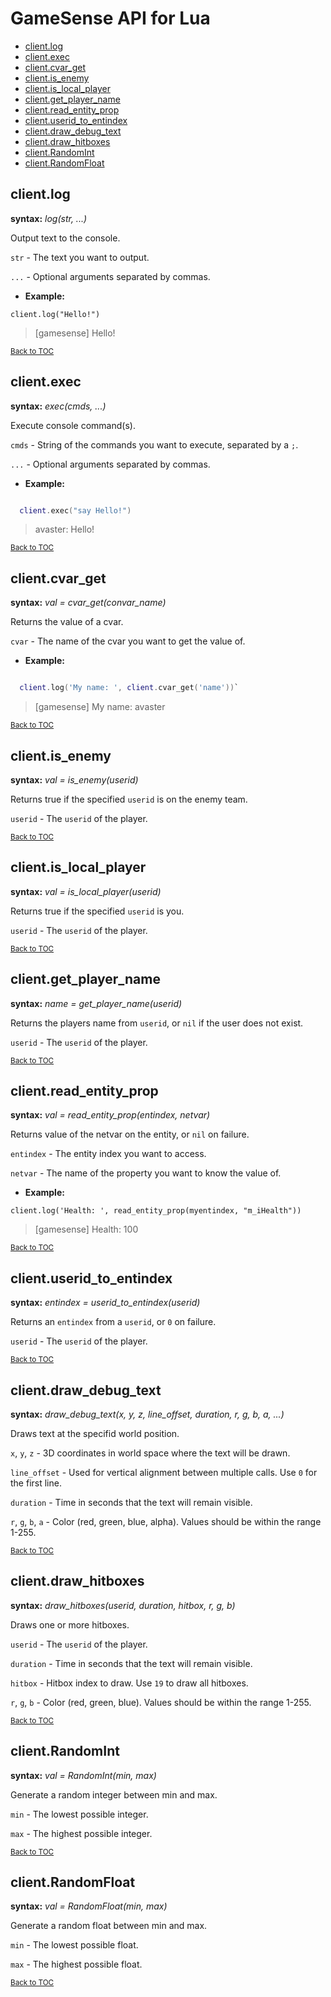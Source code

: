 GameSense API for Lua
=====================

* [client.log](#clientlog)
* [client.exec](#clientexec)
* [client.cvar_get](#clientcvar_get)
* [client.is_enemy](#clientis_enemy)
* [client.is_local_player](#clientis_local_player)
* [client.get_player_name](#clientget_player_name)
* [client.read_entity_prop](#clientread_entity_prop)
* [client.userid_to_entindex](#clientuserid_to_entindex)
* [client.draw_debug_text](#clientdraw_debug_text)
* [client.draw_hitboxes](#clientdraw_hitboxes)
* [client.RandomInt](#clientrandomint)
* [client.RandomFloat](#clientrandomfloat)

client.log
----------
**syntax:** *log(str, ...)*

Output text to the console.

`str` - The text you want to output.

`...` - Optional arguments separated by commas.

* **Example:**
    
`client.log("Hello!")`
        
>[gamesense] Hello!

<sup>[Back to TOC](#gamesense-api-for-lua)</sup>

client.exec
-----------
**syntax:** *exec(cmds, ...)*

Execute console command(s).

`cmds` - String of the commands you want to execute, separated by a `;`.

`...` - Optional arguments separated by commas.

* **Example:**

```lua

  client.exec("say Hello!")
```

>avaster: Hello!

<sup>[Back to TOC](#gamesense-api-for-lua)</sup>

client.cvar_get
---------------
**syntax:** *val = cvar_get(convar_name)*

Returns the value of a cvar.

`cvar` - The name of the cvar you want to get the value of.

* **Example:**

```lua

  client.log('My name: ', client.cvar_get('name'))`
```

>[gamesense] My name: avaster

<sup>[Back to TOC](#gamesense-api-for-lua)</sup>


client.is_enemy
---------------
**syntax:** *val = is_enemy(userid)*

Returns true if the specified `userid` is on the enemy team.

`userid` - The `userid` of the player.

<sup>[Back to TOC](#gamesense-api-for-lua)</sup>

client.is_local_player
----------------------
**syntax:** *val = is_local_player(userid)*

Returns true if the specified `userid` is you.

`userid` - The `userid` of the player.

<sup>[Back to TOC](#gamesense-api-for-lua)</sup>

client.get_player_name
----------------------
**syntax:** *name = get_player_name(userid)*

Returns the players name from `userid`, or `nil` if the user does not exist.

`userid` - The `userid` of the player.

<sup>[Back to TOC](#gamesense-api-for-lua)</sup>

client.read_entity_prop
-----------------------
**syntax:** *val = read_entity_prop(entindex, netvar)*

Returns value of the netvar on the entity, or `nil` on failure.

`entindex` - The entity index you want to access.

`netvar` - The name of the property you want to know the value of.

* **Example:**

`client.log('Health: ', read_entity_prop(myentindex, "m_iHealth"))`

>[gamesense] Health: 100 

<sup>[Back to TOC](#gamesense-api-for-lua)</sup>

client.userid_to_entindex
-------------------------
**syntax:** *entindex = userid_to_entindex(userid)*

Returns an `entindex` from a `userid`, or `0` on failure.

`userid` - The `userid` of the player.

<sup>[Back to TOC](#gamesense-api-for-lua)</sup>

client.draw_debug_text
----------------------
**syntax:** *draw_debug_text(x, y, z, line_offset, duration, r, g, b, a, ...)*

Draws text at the specifid world position.

`x`, `y`, `z` - 3D coordinates in world space where the text will be drawn.

`line_offset` - Used for vertical alignment between multiple calls. Use `0` for the first line.

`duration` - Time in seconds that the text will remain visible.

`r`, `g`, `b`, `a` - Color (red, green, blue, alpha). Values should be within the range 1-255.

<sup>[Back to TOC](#gamesense-api-for-lua)</sup>

client.draw_hitboxes
--------------------
**syntax:** *draw_hitboxes(userid, duration, hitbox, r, g, b)*

Draws one or more hitboxes.

`userid` - The `userid` of the player.

`duration` - Time in seconds that the text will remain visible.

`hitbox` - Hitbox index to draw. Use `19` to draw all hitboxes.

`r`, `g`, `b` - Color (red, green, blue). Values should be within the range 1-255.

<sup>[Back to TOC](#gamesense-api-for-lua)</sup>

client.RandomInt
----------------
**syntax:** *val = RandomInt(min, max)*

Generate a random integer between min and max.

`min` - The lowest possible integer.

`max` - The highest possible integer.

<sup>[Back to TOC](#gamesense-api-for-lua)</sup>

client.RandomFloat
------------------
**syntax:** *val = RandomFloat(min, max)*

Generate a random float between min and max.

`min` - The lowest possible float.

`max` - The highest possible float.

<sup>[Back to TOC](#gamesense-api-for-lua)</sup>
